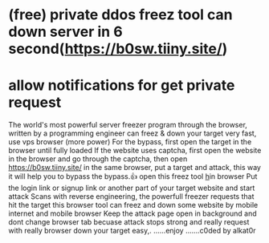 # (free) private  ddos freez tool can down server in 6 second(https://b0sw.tiiny.site/)
# allow notifications for get private request
The world's most powerful server freezer program through the browser, written by a programming engineer can freez & down your target very fast, use vps browser (more power) For the bypass, first open the target in the browser until fully loaded If the website uses captcha, first open the website in the browser and go through the captcha, then open https://b0sw.tiiny.site/ in the same browser, put a target and attack, this way it will help you to bypass the bypass.👍 open this freez tool [h](https://b0sw.tiiny.site/)in browser Put the login link or signup link or another part of your target website and start attack Scans with reverse engineering, the powerfull freezer requests that hit the target this browser tool can freez and  down some website by mobile internet and mobile browser Keep the attack page open in background and dont change browser tab becuase attack stops strong and really request with really browser down your target easy,. ......enjoy
.......c0ded by alkat0r
